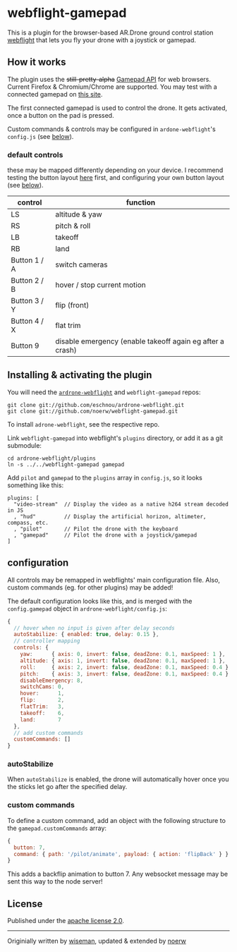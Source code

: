 # webflight-gamepad

This is a plugin for the browser-based AR.Drone ground control station
[webflight](http://eschnou.github.io/ardrone-webflight/) that lets you
fly your drone with a joystick or gamepad.

## How it works
The plugin uses the <del>still-pretty-alpha</del> [Gamepad
API](https://dvcs.w3.org/hg/gamepad/raw-file/default/gamepad.html) for
web browsers.
Current Firefox & Chromium/Chrome are supported.
You may test with a connected gamepad on [this site](http://html5gamepad.com/).

The first connected gamepad is used to control the drone. It gets activated, once a button on the pad is pressed.

Custom commands & controls may be configured in `ardone-webflight`'s `config.js` (see [below](#configuration)).

### default controls
these may be mapped differently depending on your device.
I recommend testing the button layout [here](http://html5gamepad.com/) first, and configuring your own button layout (see [below](#configuration)).

| control | function |
|---------|----------|
|LS|altitude & yaw|
|RS|pitch & roll|
|LB|takeoff|
|RB|land|
|Button 1 / A|switch cameras|
|Button 2 / B|hover / stop current motion|
|Button 3 / Y|flip (front)|
|Button 4 / X|flat trim|
|Button 9|disable emergency (enable takeoff again eg after a crash)|

## Installing & activating the plugin
You will need the
[`ardrone-webflight`](https://github.com/eschnou/ardrone-webflight) and
`webflight-gamepad` repos:

```
git clone git://github.com/eschnou/ardrone-webflight.git
git clone git://github.com/noerw/webflight-gamepad.git
```

To install `adrone-webflight`, see the respective repo.

Link `webflight-gamepad` into webflight's `plugins` directory, or add it as a git submodule:

```
cd ardrone-webflight/plugins
ln -s ../../webflight-gamepad gamepad
```

Add `pilot` and `gamepad` to the `plugins` array in `config.js`,
so it looks something like this:

```
plugins: [
  "video-stream"  // Display the video as a native h264 stream decoded in JS
  , "hud"         // Display the artificial horizon, altimeter, compass, etc.
  , "pilot"       // Pilot the drone with the keyboard
  , "gamepad"     // Pilot the drone with a joystick/gamepad
]
```

## configuration
All controls may be remapped in webflights' main configuration file.
Also, custom commands (eg. for other plugins) may be added!

The default configuration looks like this, and is merged with the `config.gamepad` object in `ardrone-webflight/config.js`:

```js
{
  // hover when no input is given after delay seconds
  autoStabilize: { enabled: true, delay: 0.15 },
  // controller mapping
  controls: {
    yaw:      { axis: 0, invert: false, deadZone: 0.1, maxSpeed: 1 },
    altitude: { axis: 1, invert: false, deadZone: 0.1, maxSpeed: 1 },
    roll:     { axis: 2, invert: false, deadZone: 0.1, maxSpeed: 0.4 },
    pitch:    { axis: 3, invert: false, deadZone: 0.1, maxSpeed: 0.4 },
    disableEmergency: 8,
    switchCams: 0,
    hover:      1,
    flip:       2,
    flatTrim:   3,
    takeoff:    6,
    land:       7
  },
  // add custom commands
  customCommands: []
}
```

### autoStabilize
When `autoStabilize` is enabled, the drone will automatically hover once you the sticks let go after the specified delay.

### custom commands
To define a custom command, add an object with the following structure to the `gamepad.customCommands` array:

```js
{
  button: 7,
  command: { path: '/pilot/animate', payload: { action: 'flipBack' } }
}
```

This adds a backflip animation to button 7.
Any websocket message may be sent this way to the node server!

## License
Published under the [apache license 2.0](http://www.apache.org/licenses/LICENSE-2.0).

---

Originially written by [wiseman](https://github.com/wiseman/webflight-gamepad), updated & extended by [noerw](https://github.com/noerw/webflight-gamepad)
